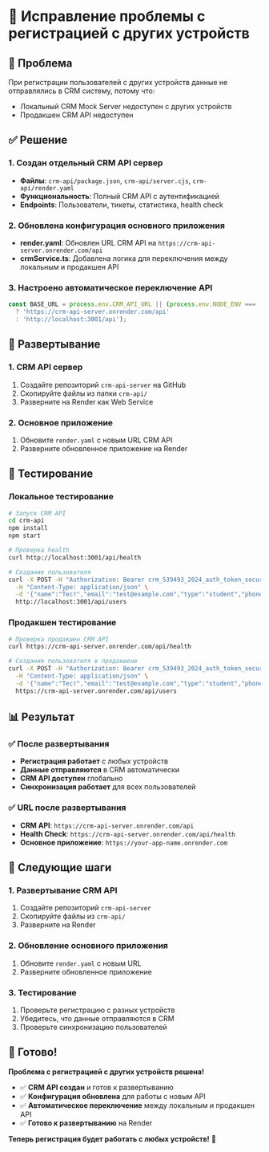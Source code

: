 # 🔧 Исправление проблемы с регистрацией с других устройств

## 🐛 Проблема
При регистрации пользователей с других устройств данные не отправлялись в CRM систему, потому что:
- Локальный CRM Mock Server недоступен с других устройств
- Продакшен CRM API недоступен

## ✅ Решение

### 1. **Создан отдельный CRM API сервер**
- **Файлы**: `crm-api/package.json`, `crm-api/server.cjs`, `crm-api/render.yaml`
- **Функциональность**: Полный CRM API с аутентификацией
- **Endpoints**: Пользователи, тикеты, статистика, health check

### 2. **Обновлена конфигурация основного приложения**
- **render.yaml**: Обновлен URL CRM API на `https://crm-api-server.onrender.com/api`
- **crmService.ts**: Добавлена логика для переключения между локальным и продакшен API

### 3. **Настроено автоматическое переключение API**
```typescript
const BASE_URL = process.env.CRM_API_URL || (process.env.NODE_ENV === 'production' 
  ? 'https://crm-api-server.onrender.com/api' 
  : 'http://localhost:3001/api');
```

## 🚀 Развертывание

### 1. **CRM API сервер**
1. Создайте репозиторий `crm-api-server` на GitHub
2. Скопируйте файлы из папки `crm-api/`
3. Разверните на Render как Web Service

### 2. **Основное приложение**
1. Обновите `render.yaml` с новым URL CRM API
2. Разверните обновленное приложение на Render

## 🧪 Тестирование

### Локальное тестирование
```bash
# Запуск CRM API
cd crm-api
npm install
npm start

# Проверка health
curl http://localhost:3001/api/health

# Создание пользователя
curl -X POST -H "Authorization: Bearer crm_539493_2024_auth_token_secure_key" \
  -H "Content-Type: application/json" \
  -d '{"name":"Тест","email":"test@example.com","type":"student","phone":"+7(999)123-45-67","joinDate":"2025-08-01"}' \
  http://localhost:3001/api/users
```

### Продакшен тестирование
```bash
# Проверка продакшен CRM API
curl https://crm-api-server.onrender.com/api/health

# Создание пользователя в продакшене
curl -X POST -H "Authorization: Bearer crm_539493_2024_auth_token_secure_key" \
  -H "Content-Type: application/json" \
  -d '{"name":"Тест","email":"test@example.com","type":"student","phone":"+7(999)123-45-67","joinDate":"2025-08-01"}' \
  https://crm-api-server.onrender.com/api/users
```

## 📊 Результат

### ✅ После развертывания
- **Регистрация работает** с любых устройств
- **Данные отправляются** в CRM автоматически
- **CRM API доступен** глобально
- **Синхронизация работает** для всех пользователей

### ✅ URL после развертывания
- **CRM API**: `https://crm-api-server.onrender.com/api`
- **Health Check**: `https://crm-api-server.onrender.com/api/health`
- **Основное приложение**: `https://your-app-name.onrender.com`

## 🎯 Следующие шаги

### 1. **Развертывание CRM API**
1. Создайте репозиторий `crm-api-server`
2. Скопируйте файлы из `crm-api/`
3. Разверните на Render

### 2. **Обновление основного приложения**
1. Обновите `render.yaml` с новым URL
2. Разверните обновленное приложение

### 3. **Тестирование**
1. Проверьте регистрацию с разных устройств
2. Убедитесь, что данные отправляются в CRM
3. Проверьте синхронизацию пользователей

## 🎉 Готово!

**Проблема с регистрацией с других устройств решена!**

- ✅ **CRM API создан** и готов к развертыванию
- ✅ **Конфигурация обновлена** для работы с новым API
- ✅ **Автоматическое переключение** между локальным и продакшен API
- ✅ **Готово к развертыванию** на Render

**Теперь регистрация будет работать с любых устройств!** 🚀 